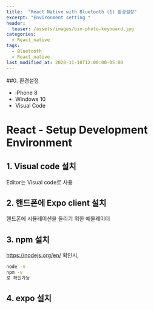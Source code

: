 ```yaml
---
title:  "React Native with Bluetooth (1) 환경설정"
excerpt: "Environment setting "
header:
  teaser: /assets/images/bio-photo-keyboard.jpg
categories:
  - React_native
tags:
  - Bluetooth
  - React_native
last_modified_at: 2020-11-10T12:00:00-05:00
---
```

##0. 환경설정   
* iPhone 8
* Windows 10
* Visual Code
# React - Setup Development Environment
## 1. Visual code 설치
Editor는 Visual code로 사용
## 2. 핸드폰에 Expo client 설치
핸드폰에 시뮬레이션을 돌리기 위한 예물레이터 
## 3. npm 설치
https://nodejs.org/en/
확인시,
```cmd
node -v 
npm -v
로 확인가능
```
## 4. expo 설치
```cmd
```

<!--stackedit_data:
eyJoaXN0b3J5IjpbNTQ0ODQ2NzkwLDQ5NDcxMDAwOV19
-->